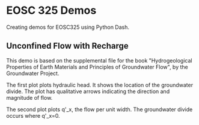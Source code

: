 # EOSC 325 Demos

Creating demos for EOSC325 using Python Dash. 

## Unconfined Flow with Recharge
This demo is based on the supplemental file for the book "Hydrogeological Properties of Earth Materials and Principles of Groundwater Flow", by the Groundwater Project.

The first plot plots hydraulic head. It shows the location of the groundwater divide. The plot has qualitative arrows indicating the direction and magnitude of flow.

The second plot plots q'_x, the flow per unit width. The groundwater divide occurs where q'_x=0.